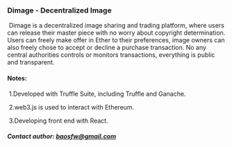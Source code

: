 ### Dimage - Decentralized Image

​    Dimage is a decentralized image sharing and trading platform, where users can release their master piece with no worry about copyright determination. Users can freely make offer in Ether to their preferences, image owners can also freely chose to accept or decline a purchase transaction. No any central authorities controls or monitors transactions, everything is public and transparent.

#### Notes: 

​	1.Developed with Truffle Suite, including Truffle and Ganache. 

​	2.web3.js is used to interact with Ethereum.

​	3.Developing front end with React.

##### Contact author: baosfw@gmail.com